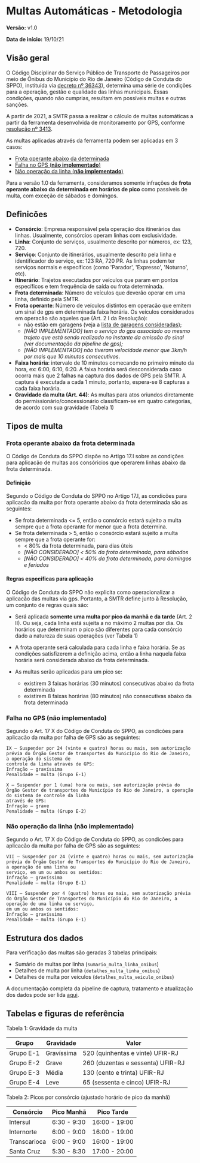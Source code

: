 # Multas Automáticas - Metodologia

**Versão:** v1.0

**Data de início:** 19/10/21

## Visão geral

O Código Disciplinar do Serviço Público de Transporte de Passageiros por
meio de Ônibus do Município do Rio de Janeiro (Código de Conduta do SPPO), instituída via [decreto nº
36343](https://doweb.rio.rj.gov.br/apifront/portal/edicoes/imprimir_materia/31457/1900)),
determina uma série de condições para a operação, gestão e qualidade das
linhas municipais. Essas condições, quando não cumprias, resultam em
possíveis multas e outras sanções.

A partir de 2021, a SMTR passa a realizar o cálculo de multas
automáticas a partir da ferramenta desenvolvida de monitoramento por GPS, conforme [resolução nº 3413](https://doweb.rio.rj.gov.br/apifront/portal/edicoes/imprimir_materia/738149/4986).

As multas aplicadas através da ferramenta podem ser aplicadas em 3 casos:

- [Frota operante abaixo da determinada](#frota-operante-abaixo-da-frota-determinada)
- [Falha no GPS (**não implementado**)](#falha-no-gps)
- [Não operação da linha (**não implementado**)](#nao-operacao-da-linha)

Para a versão 1.0 da ferramenta, consideramos somente infrações de
**frota operante abaixo da determinada em horários de pico** como
passíveis de multa, com exceção de sábados e domingos.

## Definicões

- **Consórcio**: Empresa responsável pela operação dos itinerários das linhas. Usualmente, consórcios operam linhas com exclusividade.
- **Linha**: Conjunto de serviços, usualmente descrito por números, ex: 123, 720.
- **Serviço**: Conjunto de itinerários, usualmente descrito pela linha e
  identificador do serviço, ex: 123 RA, 720 PR. As linhas podem ter
  serviços normais e específicos (como 'Parador', 'Expresso', 'Noturno',
  etc).
- **Itinerário**: Trajetos executados por veículos que param em pontos específicos e tem frequência de saída ou frota determinada.
- **Frota determinada**: Número de veículos que deverão operar em uma linha, definido pela SMTR.
- **Frota operante**: Número de veículos distintos em operacão que
  emitem um sinal de gps em determinada faixa horária. Os veículos
  considerados em operacão são aqueles que (Art. 2 I da Resolução):
    - não estão em garagens (veja a [lista de garagens consideradas](https://docs.google.com/spreadsheets/d/1KwCnejLQRk2S2x1QmcInzHV7XXh4pKCalWKAMM74ngc/edit?usp=sharing));
    - *[NÃO IMPLEMENTADO] tem o serviço do gps associado ao mesmo trajeto que está sendo realizado no instante da emissão do sinal (ver documentação da pipeline de gps);*
    - *[NÃO IMPLEMENTADO] não tiveram velocidade menor que 3km/h por mais que 10 minutos consecutivos.*
- **Faixa horária**: intervalo de 10 minutos comecando no primeiro
  minuto da hora, ex: 6:00, 6:10, 6:20. A faixa horária será
  desconsiderada caso ocorra mais que 2 falhas na captura dos dados de
  GPS pela SMTR. A captura é executada a cada 1 minuto, portanto,
  espera-se 8 capturas a cada faixa horária.
- **Gravidade da multa (Art. 44)**: As multas para atos oriundos
  diretamente do permissionário/concessionário classificam-se em quatro
  categorias, de acordo com sua gravidade (Tabela 1)

## Tipos de multa

### Frota operante abaixo da frota determinada

O Código de Conduta do SPPO dispõe no Artigo 17.I sobre as condições para
aplicacão de multas aos consóricios que operarem linhas abaixo da frota
determinada.

#### Definição

Segundo o Código de Conduta do SPPO no Artigo 17.I, as condicões para
aplicacão da multa por frota operante abaixo da frota determinada são as seguintes:

- Se frota determinada <= 5, então o consórcio estará sujeito a multa sempre que a frota operante for menor que a frota determina.
- Se frota determinada > 5, então o consórcio estará sujeito a multa sempre que a frota operante for:
    - < 80% da frota determinada, para dias úteis
    - *[NÃO CONSIDERADO] < 50% da frota determinada, para sábados*
    - *[NÃO CONSIDERADO] < 40% da frota determinada, para domingos e feriados*
    
#### Regras específicas para aplicação

O Código de Conduta do SPPO não explicita como operacionalizar a
aplicacão das multas via gps. Portanto, a SMTR define junto à Resolução, um conjunto de regras quais são:

- Será aplicada **somente uma multa por pico da manhã e da tarde** (Art.
  2 II). Ou
   seja, cada linha está sujeita a no máximo 2 multas por dia. Os
   horários que determinam o pico são diferentes para cada consórcio
   dado a natureza de suas operações (ver Tabela 1)
- A frota operante será calculada para cada linha e faixa horária.
  Se as condições satisfizerem a definição acima, então a
  linha naquela faixa horária será considerada abaixo da frota
  determinada.

- As multas serão aplicadas para um pico se:
    - existirem 3 faixas horárias (30 minutos) consecutivas abaixo da frota determinada
    - existirem 8 faixas horárias (80 minutos) não consecutivas abaixo da frota determinada

### Falha no GPS (não implementado)

Segundo o Art. 17 X do Código de Conduta do SPPO, as condicões para
aplicacão da multa por falha de GPS são as seguintes:

```
IX – Suspender por 24 (vinte e quatro) horas ou mais, sem autorização prévia do Órgão Gestor de transportes do Município do Rio de Janeiro, a operação do sistema de
controle da linha através de GPS:
Infração – gravíssima
Penalidade – multa (Grupo E-1)

X – Suspender por 1 (uma) hora ou mais, sem autorização prévia do Órgão Gestor de transportes do Município do Rio de Janeiro, a operação do sistema de controle da linha
através de GPS:
Infração – grave
Penalidade – multa (Grupo E-2)
```

### Não operação da linha (não implementado)

Segundo o Art. 17 X do Código de Conduta do SPPO, as condicões para
aplicacão da multa por falha de GPS são as seguintes:

```
VII – Suspender por 24 (vinte e quatro) horas ou mais, sem autorização prévia do Órgão Gestor de Transportes do Município do Rio de Janeiro, a operação de uma linha ou
serviço, em um ou ambos os sentidos:
Infração – gravíssima
Penalidade – multa (Grupo E-1)

VIII – Suspender por 4 (quatro) horas ou mais, sem autorização prévia do Órgão Gestor de Transportes do Município do Rio de Janeiro, a operação de uma linha ou serviço,
em um ou ambos os sentidos:
Infração – gravíssima
Penalidade – multa (Grupo E-1)
```

## Estrutura dos dados

<!-- Para verificação das multas são geradas 3 tabelas principais, que estão
disponíveis no datalake da SMTR dentro de [`projeto_multa_automatica` -
TODO: add link em prod](): -->

Para verificação das multas são geradas 3 tabelas principais:

- Sumário de multas por linha (`sumario_multa_linha_onibus`)
- Detalhes de multa por linha (`detalhes_multa_linha_onibus`)
- Detalhes de multa por veículos (`detalhes_multa_veiculo_onibus`)

A documentação completa da pipeline de captura, tratamento e atualização
dos dados pode ser lida [aqui](../infra/multas-automaticas.md).

## Tabelas e figuras de referência

Tabela 1: Gravidade da multa

| Grupo | Gravidade | Valor |
| ----- | --------- | ----- |
| Grupo E-1 | Gravíssima | 520 (quinhentas e vinte) UFIR-RJ |
| Grupo E-2 | Grave | 260 (duzentas e sessenta) UFIR-RJ |
| Grupo E-3 | Média | 130 (cento e trinta) UFIR-RJ |
| Grupo E-4 | Leve | 65 (sessenta e cinco) UFIR-RJ |

Tabela 2: Picos por consórcio (ajustado horário de pico da manhã)

| Consórcio    | Pico Manhã  | Pico Tarde    |
| ------------ | ----------- | ------------- |
| Intersul     | 6:30 - 9:30 | 16:00 - 19:00 |
| Internorte   | 6:00 - 9:00 | 16:00 - 19:00 |
| Transcarioca | 6:00 - 9:00 | 16:00 - 19:00 |
| Santa Cruz   | 5:30 - 8:30 | 17:00 - 20:00 |

<!-- ### Sumário de multas por linha

| Coluna | Descrição | 
| id_multa	| 
| linha	| 
| vista	| 
| consorcio	| 
| data	| 
| tipo_dia	| 
| pico	| 
| faixa_horaria	| 
| frota_servico	| 
| frota_minima	| 
| frota_aferida	| 
| porcentagem_frota	| 
| tipo_multa	| 
| artigo_multa	| 
| prioridade	|  -->
